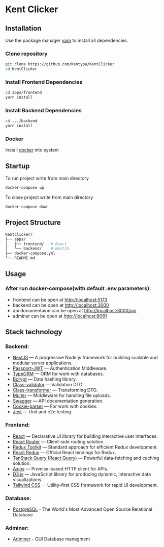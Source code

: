 # Kent Clicker

## Installation

Use the package manager [yarn](https://classic.yarnpkg.com/lang/en/docs/install/) to install all dependencies.

### Clone repository

```bash
git clone https://github.com/Kentypa/KentClicker
cd KentClicker
```

### Install Frontend Dependencies

```bash
cd apps/frontend
yarn install
```

### Install Backend Dependencies

```bash
cd .../backend
yarn install
```

### Docker

Install [docker](https://www.docker.com/products/docker-desktop/) into system

## Startup

To run project write from main directory

```bash
docker-compose up
```

To close project write from main directory

```bash
docker-compose down
```

## Project Structure

```bash
KentClicker/
├── apps/
│   ├── frontend/   # React
│   └── backend/    # NestJS
├── docker-compose.yml
└── README.md
```

## Usage

### After run docker-compose(with default .env parameters):

- frontend can be open at [http://localhost:5173](http://localhost:5173)
- backend can be open at [http://localhost:3000](http://localhost:3000)
- api documentaion can be open at [http://localhost:3000/api](http://localhost:3000/api)
- adminer can be open at [http://localhost:8081](http://localhost:8081)

## Stack technology

### Backend:

- [NestJS](https://nestjs.com/) — A progressive Node.js framework for building scalable and modular server applications.
- [Passport-JWT](https://www.passportjs.org/packages/passport-jwt/) — Authentication Middleware.
- [TypeORM](https://typeorm.io/) — ORM for work with databases.
- [Bcrypt](https://www.npmjs.com/package/bcrypt) — Data hashing library.
- [Class-validator](https://github.com/typestack/class-validator) — Validation DTO.
- [Class-transformer](https://github.com/typestack/class-transformer) — Transforming DTO.
- [Multer](https://www.npmjs.com/package/multer) — Middleware for handling file uploads.
- [Swagger](https://swagger.io/) — API documentation generation.
- [Cookie-parser](https://www.npmjs.com/package/cookie-parser) — For work with cookies.
- [Jest](https://jestjs.io/) — Unit and e2e testing.

### Frontend:

- [React](https://react.dev/) — Declarative UI library for building interactive user interfaces.
- [React Router](https://reactrouter.com/) — Client-side routing solution.
- [Redux Toolkit](https://redux-toolkit.js.org/) — Standard approach for efficient Redux development.
- [React Redux](https://react-redux.js.org/) — Official React bindings for Redux.
- [TanStack Query (React Query) ](https://tanstack.com/query/latest) — Powerful data-fetching and caching solution.
- [Axios](https://axios-http.com) — Promise-based HTTP client for APIs.
- [D3.js](https://d3js.org/) — JavaScript library for producing dynamic, interactive data visualizations.
- [Tailwind CSS](https://tailwindcss.com/) — Utility-first CSS framework for rapid UI development.

### Database:

- [PostgreSQL](https://www.postgresql.org/) - The World's Most Advanced Open Source Relational Database

### Adminer:

- [Adminer](https://www.adminer.org/en/) - GUI Database managment
